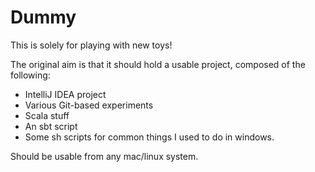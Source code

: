Dummy
========

This is solely for playing with new toys!

The original aim is that it should hold a usable project, composed of the following:
* IntelliJ IDEA project
* Various Git-based experiments
* Scala stuff
* An sbt script
* Some sh scripts for common things I used to do in windows.

Should be usable from any mac/linux system.